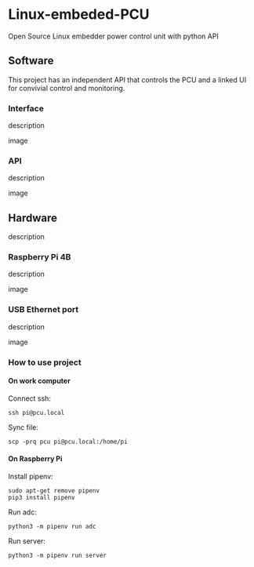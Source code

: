 # Linux-embeded-PCU
Open Source Linux embedder power control unit with python API

## Software

This project has an independent API that controls the PCU and a linked UI for convivial control and monitoring.

### Interface

description

image

### API

description

image

## Hardware

description

### Raspberry Pi 4B

description

image

### USB Ethernet port

description

image

### How to use project

#### On work computer

Connect ssh:

```
ssh pi@pcu.local 
```

Sync file:

```
scp -prq pcu pi@pcu.local:/home/pi
```

#### On Raspberry Pi

Install pipenv:

```
sudo apt-get remove pipenv
pip3 install pipenv
```

Run adc:

```
python3 -m pipenv run adc
```

Run server:

```
python3 -m pipenv run server
```
